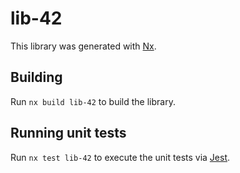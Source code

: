 # lib-42

This library was generated with [Nx](https://nx.dev).

## Building

Run `nx build lib-42` to build the library.

## Running unit tests

Run `nx test lib-42` to execute the unit tests via [Jest](https://jestjs.io).
